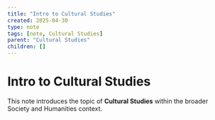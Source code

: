 ```yaml
---
title: "Intro to Cultural Studies"
created: 2025-04-30
type: note
tags: [note, Cultural Studies]
parent: "Cultural Studies"
children: []
---
```


# Intro to Cultural Studies

This note introduces the topic of **Cultural Studies** within the broader Society and Humanities context.
